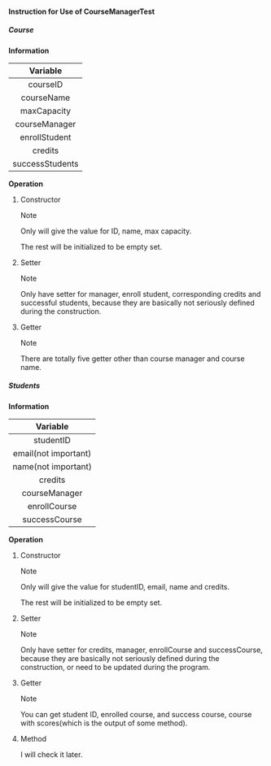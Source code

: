 #### Instruction for Use of CourseManagerTest

##### Course

**Information**

|    Variable     |
| :-------------: |
|    courseID     |
|   courseName    |
|   maxCapacity   |
|  courseManager  |
|  enrollStudent  |
|     credits     |
| successStudents |

**Operation**

1. Constructor

   > [!NOTE]
   >
   > Only will give the value for ID, name, max capacity. 
   >
   > The rest will be initialized to be empty set.

2. Setter

   > [!NOTE]
   >
   > Only have setter for manager, enroll student, corresponding credits and successful students, because they are basically not seriously defined during the construction.

3. Getter

   > [!NOTE]
   >
   > There are totally five getter other than course manager and course name.

##### Students

**Information**

|       Variable       |
| :------------------: |
|      studentID       |
| email(not important) |
| name(not important)  |
|       credits        |
|    courseManager     |
|     enrollCourse     |
|    successCourse     |

**Operation**

1. Constructor

   > [!NOTE]
   >
   > Only will give the value for studentID, email, name and credits. 
   >
   > The rest will be initialized to be empty set.

2. Setter

   > [!NOTE]
   >
   > Only have setter for credits, manager, enrollCourse and successCourse, because they are basically not seriously defined during the construction, or need to be updated during the program.

3. Getter

   > [!NOTE]
   >
   > You can get student ID, enrolled course, and success course, course with scores(which is the output of some method).

4. Method

   I will check it later.

   

   

   